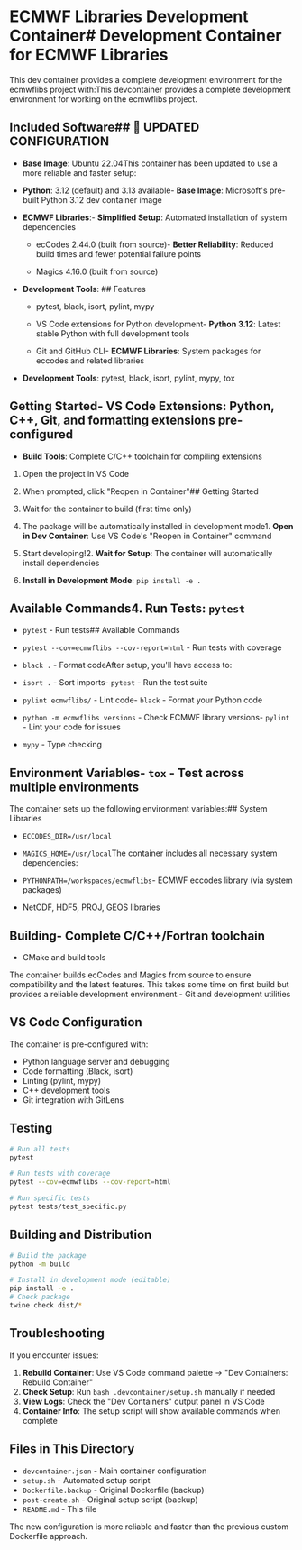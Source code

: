 # ECMWF Libraries Development Container# Development Container for ECMWF Libraries



This dev container provides a complete development environment for the ecmwflibs project with:This devcontainer provides a complete development environment for working on the ecmwflibs project.



## Included Software## 🔄 UPDATED CONFIGURATION



- **Base Image**: Ubuntu 22.04This container has been updated to use a more reliable and faster setup:

- **Python**: 3.12 (default) and 3.13 available- **Base Image**: Microsoft's pre-built Python 3.12 dev container image

- **ECMWF Libraries**:- **Simplified Setup**: Automated installation of system dependencies

  - ecCodes 2.44.0 (built from source)- **Better Reliability**: Reduced build times and fewer potential failure points

  - Magics 4.16.0 (built from source)

- **Development Tools**: ## Features

  - pytest, black, isort, pylint, mypy

  - VS Code extensions for Python development- **Python 3.12**: Latest stable Python with full development tools

  - Git and GitHub CLI- **ECMWF Libraries**: System packages for eccodes and related libraries

- **Development Tools**: pytest, black, isort, pylint, mypy, tox

## Getting Started- **VS Code Extensions**: Python, C++, Git, and formatting extensions pre-configured

- **Build Tools**: Complete C/C++ toolchain for compiling extensions

1. Open the project in VS Code

2. When prompted, click "Reopen in Container"## Getting Started

3. Wait for the container to build (first time only)

4. The package will be automatically installed in development mode1. **Open in Dev Container**: Use VS Code's "Reopen in Container" command

5. Start developing!2. **Wait for Setup**: The container will automatically install dependencies

3. **Install in Development Mode**: `pip install -e .`

## Available Commands4. **Run Tests**: `pytest`



- `pytest` - Run tests## Available Commands

- `pytest --cov=ecmwflibs --cov-report=html` - Run tests with coverage

- `black .` - Format codeAfter setup, you'll have access to:

- `isort .` - Sort imports- `pytest` - Run the test suite

- `pylint ecmwflibs/` - Lint code- `black` - Format your Python code

- `python -m ecmwflibs versions` - Check ECMWF library versions- `pylint` - Lint your code for issues  

- `mypy` - Type checking

## Environment Variables- `tox` - Test across multiple environments



The container sets up the following environment variables:## System Libraries

- `ECCODES_DIR=/usr/local`

- `MAGICS_HOME=/usr/local`The container includes all necessary system dependencies:

- `PYTHONPATH=/workspaces/ecmwflibs`- ECMWF eccodes library (via system packages)

- NetCDF, HDF5, PROJ, GEOS libraries

## Building- Complete C/C++/Fortran toolchain

- CMake and build tools

The container builds ecCodes and Magics from source to ensure compatibility and the latest features. This takes some time on first build but provides a reliable development environment.- Git and development utilities

## VS Code Configuration

The container is pre-configured with:
- Python language server and debugging
- Code formatting (Black, isort) 
- Linting (pylint, mypy)
- C++ development tools
- Git integration with GitLens

## Testing

```bash
# Run all tests
pytest

# Run tests with coverage
pytest --cov=ecmwflibs --cov-report=html

# Run specific tests
pytest tests/test_specific.py
```

## Building and Distribution

```bash
# Build the package
python -m build

# Install in development mode (editable)
pip install -e .
# Check package
twine check dist/*
```

## Troubleshooting

If you encounter issues:

1. **Rebuild Container**: Use VS Code command palette → "Dev Containers: Rebuild Container"
2. **Check Setup**: Run `bash .devcontainer/setup.sh` manually if needed
3. **View Logs**: Check the "Dev Containers" output panel in VS Code
4. **Container Info**: The setup script will show available commands when complete

## Files in This Directory

- `devcontainer.json` - Main container configuration
- `setup.sh` - Automated setup script 
- `Dockerfile.backup` - Original Dockerfile (backup)
- `post-create.sh` - Original setup script (backup)
- `README.md` - This file

The new configuration is more reliable and faster than the previous custom Dockerfile approach.